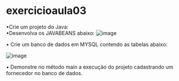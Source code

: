 # exercicioaula03
•Crie um projeto do Java:  
•Desenvolva os JAVABEANS abaixo:
![image](https://user-images.githubusercontent.com/13056102/131595096-423fc40e-1d58-45c5-84b2-9fb7846b6096.png)



•	Crie um banco de dados em MYSQL contendo as tabelas abaixo:

![image](https://user-images.githubusercontent.com/13056102/131595111-a7fd4618-1fc1-4fd0-8682-b6f733872cb7.png)

•	Demonstre no método main a execução do projeto cadastrando um fornecedor no banco de dados.

